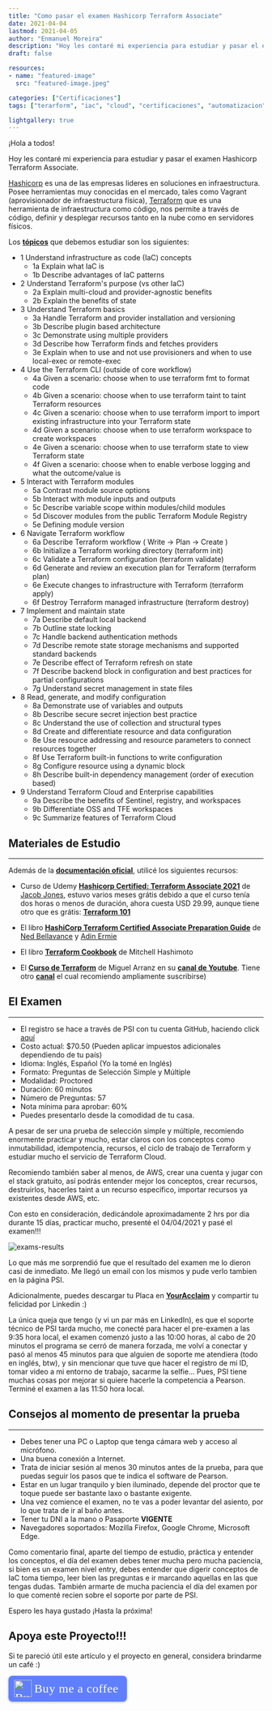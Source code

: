 ```yaml
---
title: "Como pasar el examen Hashicorp Terraform Associate"
date: 2021-04-04
lastmod: 2021-04-05
author: "Enmanuel Moreira"
description: "Hoy les contaré mi experiencia para estudiar y pasar el examen Hashicorp Terraform Associate."
draft: false

resources:
- name: "featured-image"
  src: "featured-image.jpeg"

categories: ["Certificaciones"]
tags: ["terarform", "iac", "cloud", "certificaciones", "automatizacion", "infraestructura"]

lightgallery: true
---
```


<!--more-->

¡Hola a todos!

Hoy les contaré mi experiencia para estudiar y pasar el examen Hashicorp Terraform Associate.  

[Hashicorp](https://www.hashicorp.com/) es una de las empresas lideres en soluciones en infraestructura. Posee herramientas muy conocidas en el mercado, tales como Vagrant (aprovisionador de infraestructura física), [Terraform](https://www.terraform.io/) que es una herramienta de infraestructura como código, nos permite a través de código, definir y desplegar recursos tanto en la nube como en servidores físicos.  

Los **[tópicos](https://learn.hashicorp.com/tutorials/terraform/associate-study?in=terraform/certification)** que debemos estudiar son los siguientes:  

* 1	Understand infrastructure as code (IaC) concepts  
  * 1a	Explain what IaC is  
  * 1b	Describe advantages of IaC patterns  
* 2	Understand Terraform's purpose (vs other IaC)  
  * 2a	Explain multi-cloud and provider-agnostic benefits  
  * 2b	Explain the benefits of state  
* 3	Understand Terraform basics
  * 3a	Handle Terraform and provider installation and versioning
  * 3b	Describe plugin based architecture
  * 3c	Demonstrate using multiple providers
  * 3d	Describe how Terraform finds and fetches providers
  * 3e	Explain when to use and not use provisioners and when to use local-exec or remote-exec
* 4	Use the Terraform CLI (outside of core workflow)
  * 4a	Given a scenario: choose when to use terraform fmt to format code
  * 4b	Given a scenario: choose when to use terraform taint to taint Terraform resources
  * 4c	Given a scenario: choose when to use terraform import to import existing infrastructure into your Terraform state
  * 4d	Given a scenario: choose when to use terraform workspace to create workspaces
  * 4e	Given a scenario: choose when to use terraform state to view Terraform state
  * 4f	Given a scenario: choose when to enable verbose logging and what the outcome/value is
* 5	Interact with Terraform modules
  * 5a	Contrast module source options
  * 5b	Interact with module inputs and outputs
  * 5c	Describe variable scope within modules/child modules
  * 5d	Discover modules from the public Terraform Module Registry
  * 5e	Defining module version
* 6	Navigate Terraform workflow
  * 6a	Describe Terraform workflow ( Write -> Plan -> Create )
  * 6b	Initialize a Terraform working directory (terraform init)
  * 6c	Validate a Terraform configuration (terraform validate)
  * 6d	Generate and review an execution plan for Terraform (terraform plan)
  * 6e	Execute changes to infrastructure with Terraform (terraform apply)
  * 6f	Destroy Terraform managed infrastructure (terraform destroy)
* 7	Implement and maintain state
  * 7a	Describe default local backend
  * 7b	Outline state locking
  * 7c	Handle backend authentication methods
  * 7d	Describe remote state storage mechanisms and supported standard backends
  * 7e	Describe effect of Terraform refresh on state
  * 7f	Describe backend block in configuration and best practices for partial configurations
  * 7g	Understand secret management in state files
* 8	Read, generate, and modify configuration
  * 8a	Demonstrate use of variables and outputs
  * 8b	Describe secure secret injection best practice
  * 8c	Understand the use of collection and structural types
  * 8d	Create and differentiate resource and data configuration
  * 8e	Use resource addressing and resource parameters to connect resources together
  * 8f	Use Terraform built-in functions to write configuration
  * 8g	Configure resource using a dynamic block
  * 8h	Describe built-in dependency management (order of execution based)
* 9	Understand Terraform Cloud and Enterprise capabilities
  * 9a	Describe the benefits of Sentinel, registry, and workspaces
  * 9b	Differentiate OSS and TFE workspaces
  * 9c	Summarize features of Terraform Cloud  

## Materiales de Estudio

***

Además de la **[documentación oficial](https://www.terraform.io/docs/index.html)**, utilicé los siguientes recursos:  

- Curso de Udemy **[Hashicorp Certified: Terraform Associate 2021](https://www.udemy.com/course/hashicorp-certified-terraform-associate/)** de [Jacob Jones](https://www.udemy.com/user/jacob-jones-3/), estuvo varios meses grátis debido a que el curso tenía dos horas o menos de duración, ahora cuesta USD 29.99, aunque tiene otro que es grátis: **[Terraform 101](https://www.udemy.com/course/terraform-101/)**  

- El libro **[HashiCorp Terraform Certified Associate Preparation Guide](https://leanpub.com/terraform-certified)** de [Ned Bellavance](https://leanpub.com/u/edwardbellavanceuvE79nd2fzVVXRcxlTG1pg) y [Adin Ermie](https://leanpub.com/u/AErmie)  

- El libro **[Terraform Cookbook](https://www.amazon.com/Terraform-Cookbook-Efficiently-Infrastructure-platforms-ebook/dp/B08H8XD9W4)** de Mitchell Hashimoto  

- El **[Curso de Terraform](https://www.youtube.com/watch?v=ec4qHgJQM7c&list=PLfW3im2fiA7XDjPgS9uzgv5Zeyhi_QE9Y)** de Miguel Arranz en su **[canal de Youtube](https://www.youtube.com/c/MiguelArranz)**. Tiene otro **[canal](https://www.youtube.com/channel/UCjeMXFMvba_j7vE6vZKus-Q)** el cual recomiendo ampliamente suscribirse)  

## El Examen

***

- El registro se hace a través de PSI con tu cuenta GitHub, haciendo click [aquí](https://hashicorp-certifications.zendesk.com/hc/en-us/articles/360049382552)
- Costo actual: $70.50 (Pueden aplicar impuestos adicionales dependiendo de tu país)  
- Idioma: Inglés, Español (Yo la tomé en Inglés)  
- Formato: Preguntas de Selección Simple y Múltiple  
- Modalidad: Proctored  
- Duración: 60 minutos  
- Número de Preguntas: 57  
- Nota mínima para aprobar: 60%  
- Puedes presentarlo desde la comodidad de tu casa.  

A pesar de ser una prueba de selección simple y múltiple, recomiendo enormente practicar y mucho, estar claros con los conceptos como inmutabilidad, idempotencia, recursos, el ciclo de trabajo de Terraform y estudiar mucho el servicio de Terraform Cloud.

Recomiendo también saber al menos, de AWS, crear una cuenta y jugar con el stack gratuito, así podrás entender mejor los conceptos, crear recursos, destruirlos, hacerles taint a un recurso especifico, importar recursos ya existentes desde AWS, etc.  

Con esto en consideración, dedicándole aproximadamente 2 hrs por dia durante 15 días, practicar mucho, presenté el 04/04/2021 y pasé el examen!!!  

![exams-results](/images/terraform-associate/resultados.png "Exam Score 04/04/2021")

Lo que más me sorprendió fue que el resultado del examen me lo dieron casi de inmediato. Me llegó un email con los mismos y pude verlo tambien en la página PSI.  

Adicionalmente, puedes descargar tu Placa en **[YourAcclaim](https://www.youracclaim.com/)** y compartir tu felicidad por Linkedin :)  

La única queja que tengo (y vi un par más en LinkedIn), es que el soporte técnico de PSI tarda mucho, me conecté para hacer el pre-examen a las 9:35 hora local, el examen comenzó justo a las 10:00 horas, al cabo de 20 minutos el programa se cerró de manera forzada, me volví a conectar y pasó al menos 45 minutos para que alguien de soporte me atendiera (todo en inglés, btw), y sin mencionar que tuve que hacer el registro de mi ID, tomar video a mi entorno de trabajo, sacarme la selfie... Pues, PSI tiene muchas cosas por mejorar si quiere hacerle la competencia a Pearson. Terminé el examen a las 11:50 hora local.  

## Consejos al momento de presentar la prueba

***

- Debes tener una PC o Laptop que tenga cámara web y acceso al micrófono.  
- Una buena conexión a Internet.  
- Trata de iniciar sesión al menos 30 minutos antes de la prueba, para que puedas seguir los pasos que te indica el software de Pearson.  
- Estar en un lugar tranquilo y bien iluminado, depende del proctor que te toque puede ser bastante laxo o bastante exigente.  
- Una vez comience el examen, no te vas a poder levantar del asiento, por lo que trata de ir al baño antes.  
- Tener tu DNI a la mano o Pasaporte **VIGENTE**  
- Navegadores soportados: Mozilla Firefox, Google Chrome, Microsoft Edge.  

Como comentario final, aparte del tiempo de estudio, práctica y entender los conceptos, el día del examen debes tener mucha pero mucha paciencia, si bien es un examen nivel entry, debes entender que digerir conceptos de IaC toma tiempo, leer bien las preguntas e ir marcando aquellas en las que tengas dudas. También armarte de mucha paciencia el día del examen por lo que comenté recien sobre el soporte por parte de PSI.  

Espero les haya gustado ¡Hasta la próxima!

## Apoya este Proyecto!!!

Si te pareció útil este artículo y el proyecto en general, considera brindarme un café :)

<style>.bmc-button img{height: 34px !important;width: 35px !important;margin-bottom: 1px !important;box-shadow: none !important;border: none !important;vertical-align: middle !important;}.bmc-button{padding: 7px 15px 7px 10px !important;line-height: 35px !important;height:51px !important;text-decoration: none !important;display:inline-flex !important;color:#ffffff !important;background-color:#5F7FFF !important;border-radius: 8px !important;border: 1px solid transparent !important;font-size: 24px !important;letter-spacing: 0.6px !important;box-shadow: 0px 1px 2px rgba(190, 190, 190, 0.5) !important;-webkit-box-shadow: 0px 1px 2px 2px rgba(190, 190, 190, 0.5) !important;margin: 0 auto !important;font-family:'Cookie', cursive !important;-webkit-box-sizing: border-box !important;box-sizing: border-box !important;}.bmc-button:hover, .bmc-button:active, .bmc-button:focus {-webkit-box-shadow: 0px 1px 2px 2px rgba(190, 190, 190, 0.5) !important;text-decoration: none !important;box-shadow: 0px 1px 2px 2px rgba(190, 190, 190, 0.5) !important;opacity: 0.85 !important;color:#ffffff !important;}</style><link href="https://fonts.googleapis.com/css?family=Cookie" rel="stylesheet"><a class="bmc-button" target="_blank" href="https://www.buymeacoffee.com/enmanuelmoreira"><img src="https://cdn.buymeacoffee.com/buttons/bmc-new-btn-logo.svg" alt="Buy me a coffee"><span style="margin-left:5px;font-size:24px !important;">Buy me a coffee</span></a>
